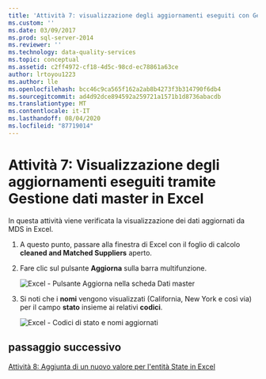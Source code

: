 ```yaml
---
title: 'Attività 7: visualizzazione degli aggiornamenti eseguiti con Gestione dati master in Excel | Microsoft Docs'
ms.custom: ''
ms.date: 03/09/2017
ms.prod: sql-server-2014
ms.reviewer: ''
ms.technology: data-quality-services
ms.topic: conceptual
ms.assetid: c2ff4972-cf18-4d5c-98cd-ec78861a63ce
author: lrtoyou1223
ms.author: lle
ms.openlocfilehash: bcc46c9ca565f162a2ab8b4273f3b314790f6db4
ms.sourcegitcommit: ad4d92dce894592a259721a1571b1d8736abacdb
ms.translationtype: MT
ms.contentlocale: it-IT
ms.lasthandoff: 08/04/2020
ms.locfileid: "87719014"
---
```

# <a name="task-7-viewing-updates-made-using-master-data-manager-in-excel"></a>Attività 7: Visualizzazione degli aggiornamenti eseguiti tramite Gestione dati master in Excel
  In questa attività viene verificata la visualizzazione dei dati aggiornati da MDS in Excel.

1.  A questo punto, passare alla finestra di Excel con il foglio di calcolo **cleaned and Matched Suppliers** aperto.

2.  Fare clic sul pulsante **Aggiorna** sulla barra multifunzione.

     ![Excel - Pulsante Aggiorna nella scheda Dati master](../../2014/tutorials/media/et-viewupdatesmadeusingmdminexcel-01.jpg "Excel - Pulsante Aggiorna nella scheda Dati master")

3.  Si noti che i **nomi** vengono visualizzati (California, New York e così via) per il campo **stato** insieme ai relativi **codici**.

     ![Excel - Codici di stato e nomi aggiornati](../../2014/tutorials/media/et-viewupdatesmadeusingmdminexcel-02.jpg "Excel - Codici di stato e nomi aggiornati")

## <a name="next-step"></a>passaggio successivo
 [Attività 8: Aggiunta di un nuovo valore per l'entità State in Excel](../../2014/tutorials/task-8-adding-a-new-value-for-state-entity-in-excel.md)


